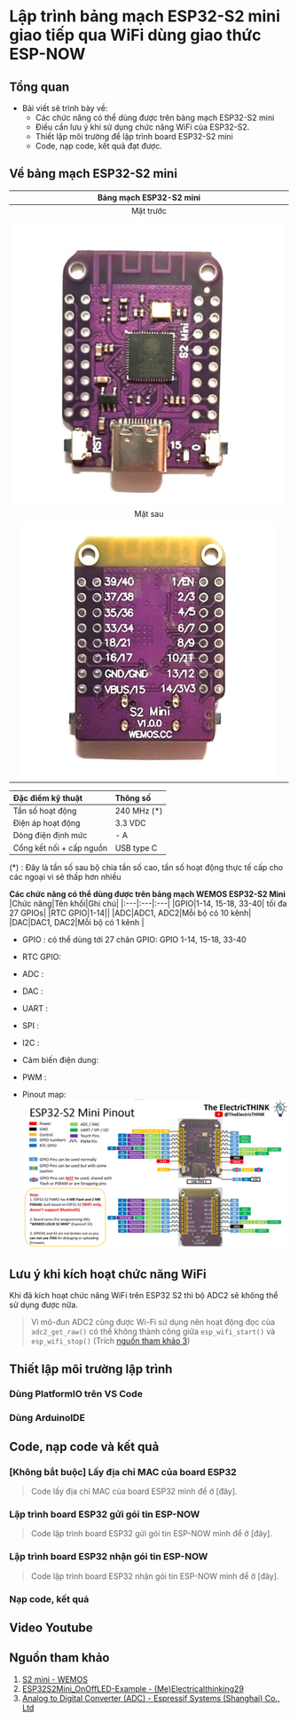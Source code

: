 # Lập trình bảng mạch ESP32-S2 mini giao tiếp qua WiFi dùng giao thức ESP-NOW

## Tổng quan
- Bài viết sẽ trình bày về:
  - Các chức năng có thể dùng được trên bảng mạch ESP32-S2 mini
  - Điều cần lưu ý khi sử dụng chức năng WiFi của ESP32-S2.
  - Thiết lập môi trường để lập trình board ESP32-S2 mini
  - Code, nạp code, kết quả đạt được.
 
## Về bảng mạch ESP32-S2 mini
| Bảng mạch ESP32-S2 mini |
|:---:|
| Mặt trước |
|![Mặt trước](/images/esp32s2mini_front_brightened.jpg)|
| Mặt sau |
|![Mặt sau](/images/esp32s2mini_rear_brightened.jpg)


| Đặc điểm kỹ thuật | Thông số |
|:---|:---|
|Tần số hoạt động | 240 MHz (*)|
|Điện áp hoạt động | 3.3 VDC |
|Dòng điện định mức | - A |
|Cổng kết nối + cấp nguồn| USB type C|

(*) : Đây là tần số sau bộ chia tần số cao, tần số hoạt động thực tế cấp cho các ngoại vi sẽ thấp hơn nhiều


**Các chức năng có thể dùng được trên bảng mạch WEMOS ESP32-S2 Mini**
|Chức năng|Tên khối|Ghi chú|
|:---|:---|:---|
|GPIO|1-14, 15-18, 33-40| tối đa 27 GPIOs|
|RTC GPIO|1-14||
|ADC|ADC1, ADC2|Mỗi bộ có 10 kênh|
|DAC|DAC1, DAC2|Mỗi bộ có 1 kênh |
  - GPIO    : có thể dùng tới 27 chân GPIO: GPIO 1-14, 15-18, 33-40
  - RTC GPIO:
  - ADC     :
  - DAC     :
  - UART    :
  - SPI     :
  - I2C     :
  - Cảm biến điện dung:
  - PWM     :

- Pinout map:
![ESP32-S2 Mini Pinout](/images/ESP32S2MiniPinoutVer2.jpg)

## Lưu ý khi kích hoạt chức năng WiFi
Khi đã kích hoạt chức năng WiFi trên ESP32 S2 thì bộ ADC2 sẽ không thể sử dụng được nữa.
> Vì mô-đun ADC2 cũng được Wi-Fi sử dụng nên hoạt động đọc của `adc2_get_raw()` có thể không thành công giữa `esp_wifi_start()` và `esp_wifi_stop()` (Trích [nguồn tham khảo 3](#Nguồn-tham-khảo))

## Thiết lập môi trường lập trình
### Dùng PlatformIO trên VS Code

### Dùng ArduinoIDE

## Code, nạp code và kết quả
### [Không bắt buộc] Lấy địa chỉ MAC của board ESP32

> Code lấy địa chỉ MAC của board ESP32 mình để ở [đây].

### Lập trình board ESP32 gửi gói tin ESP-NOW

> Code lập trình board ESP32 gửi gói tin ESP-NOW mình để ở [đây].

### Lập trình board ESP32 nhận gói tin ESP-NOW

> Code lập trình board ESP32 nhận gói tin ESP-NOW mình để ở [đây].

### Nạp code, kết quả

## Video Youtube

## Nguồn tham khảo
1. [S2 mini - WEMOS](https://www.wemos.cc/en/latest/s2/s2_mini.html)
2. [ESP32S2Mini_OnOffLED-Example - (Me)Electricalthinking29](https://github.com/ElectricalThinking29/ESP32S2Mini_OnOffLED-Example/tree/main)
3. [Analog to Digital Converter (ADC) - Espressif Systems (Shanghai) Co., Ltd](https://docs.espressif.com/projects/esp-idf/en/v4.4.1/esp32s2/api-reference/peripherals/adc.html)
